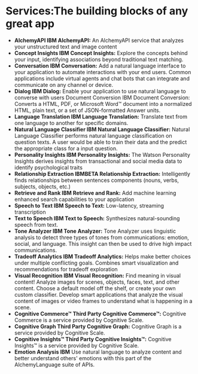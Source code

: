 

# Services:The building blocks of any great app

* **AlchemyAPI	IBM	AlchemyAPI:** An AlchemyAPI service that analyzes your unstructured text and image content
* **Concept Insights	IBM	Concept Insights:** Explore the concepts behind your input, identifying associations beyond traditional text matching.
* **Conversation	IBM	Conversation:** Add a natural language interface to your application to automate interactions with your end users. Common applications include virtual agents and chat bots that can integrate and communicate on any channel or device.
* **Dialog	IBM	Dialog:** Enable your application to use natural language to converse with users Document Conversion	IBM	Document Conversion: Converts a  HTML, PDF, or Microsoft Word™ document into a normalized HTML, plain text, or a set of JSON-formatted Answer units.
* **Language Translation	IBM	Language Translation:** Translate text from one language to another for specific domains.
* **Natural Language Classifier	IBM	Natural Language Classifier:** Natural Language Classifier performs natural language classification on question texts. A user would be able to train their data and the predict the appropriate class for a input question.
* **Personality Insights	IBM	Personality Insights:** The Watson Personality Insights derives insights from transactional and social media data to identify psychological traits
* **Relationship Extraction	IBMBETA	Relationship Extraction:** Intelligently finds relationships between sentences components (nouns, verbs, subjects, objects, etc.)
* **Retrieve and Rank	IBM	Retrieve and Rank:** Add machine learning enhanced search capabilities to your application
* **Speech to Text	IBM	Speech to Text:** Low-latency, streaming transcription
* **Text to Speech	IBM	Text to Speech:** Synthesizes natural-sounding speech from text.
* **Tone Analyzer	IBM	Tone Analyzer:** Tone Analyzer uses linguistic analysis to detect three types of tones from communications: emotion, social, and language.  This insight can then be used to drive high impact communications.
* **Tradeoff Analytics	IBM	Tradeoff Analytics:** Helps make better choices under multiple conflicting goals. Combines smart visualization and recommendations for tradeoff exploration
* **Visual Recognition	IBM	Visual Recognition:** Find meaning in visual content! Analyze images for scenes, objects, faces, text, and other content. Choose a default model off the shelf, or create your own custom classifier. Develop smart applications that analyze the visual content of images or video frames to understand what is happening in a scene.
* **Cognitive Commerce™	Third Party	Cognitive Commerce™:** Cognitive Commerce is a service provided by Cognitive Scale.
* **Cognitive Graph	Third Party	Cognitive Graph:** Cognitive Graph is a service provided by Cognitive Scale.
* **Cognitive Insights™	Third Party	Cognitive Insights™:** Cognitive Insights™ is a service provided by Cognitive Scale.
* **Emotion Analysis	IBM**	Use natural language to analyze content and better understand others' emotions with this part of the AlchemyLanguage suite of APIs.
